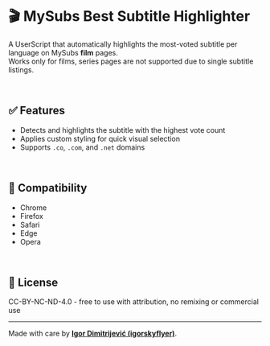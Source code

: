 # 🎬 MySubs Best Subtitle Highlighter

A UserScript that automatically highlights the most-voted subtitle per language on MySubs **film** pages.  
Works only for films, series pages are not supported due to single subtitle listings.

<br>

## ✅ Features
- Detects and highlights the subtitle with the highest vote count
- Applies custom styling for quick visual selection
- Supports `.co`, `.com`, and `.net` domains

<br>

## 🧩 Compatibility
- Chrome
- Firefox
- Safari
- Edge
- Opera

<br>

## 📜 License
CC-BY-NC-ND-4.0 - free to use with attribution, no remixing or commercial use

---

Made with care by [**Igor Dimitrijević (igorskyflyer)**](https://github.com/igorskyflyer).
